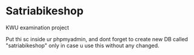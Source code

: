 # Satriabikeshop
KWU examination project



Put thi sc inside ur phpmyadmin, and dont forget to create new DB called "satriabikeshop" only in case u use this without any changed.

